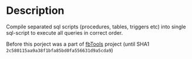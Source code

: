 # Description  
Compile separated sql scripts (procedures, tables, triggers etc) into single sql-script to execute all queries in correct order.

Before this porject was a part of [fbTools](http://gitlab.com/mplus/fbTools) project (until SHA1 `2c580115aa9a38f1bfa85bd0fa556631d9a5cda9`)
